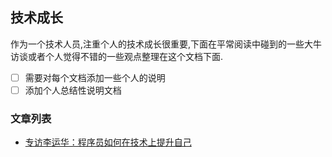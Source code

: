 ## 技术成长

作为一个技术人员,注重个人的技术成长很重要,下面在平常阅读中碰到的一些大牛访谈或者个人觉得不错的一些观点整理在这个文档下面.

- [ ] 需要对每个文档添加一些个人的说明
- [ ] 添加个人总结性说明文档

### 文章列表
* [专访李运华：程序员如何在技术上提升自己](https://www.csdn.net/article/2014-10-20/2822190?spm=a2c4e.11153940.blogcont2459.8.10ca405ciyOnN5)
